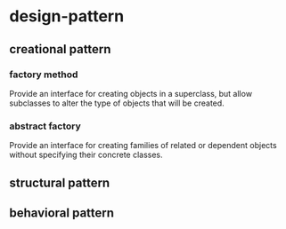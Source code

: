 # design-pattern

## creational pattern

### factory method
Provide an interface for creating objects in a superclass, but allow subclasses to alter the type of objects that will be created.



### abstract factory
Provide an interface for creating families of related or dependent objects without specifying their concrete classes.



## structural pattern


## behavioral pattern


